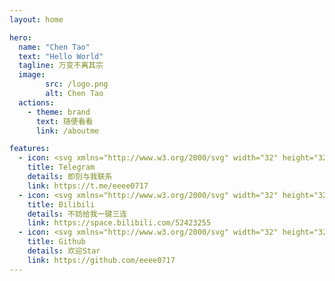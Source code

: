 ```yaml
---
layout: home

hero:
  name: "Chen Tao"
  text: "Hello World"
  tagline: 万变不离其宗
  image:
        src: /logo.png
        alt: Chen Tao
  actions:
    - theme: brand
      text: 随便看看
      link: /aboutme

features:
  - icon: <svg xmlns="http://www.w3.org/2000/svg" width="32" height="32" viewBox="0 0 24 24"><path fill="#65b7f1" d="M12 2C6.48 2 2 6.48 2 12s4.48 10 10 10s10-4.48 10-10S17.52 2 12 2zm4.64 6.8c-.15 1.58-.8 5.42-1.13 7.19c-.14.75-.42 1-.68 1.03c-.58.05-1.02-.38-1.58-.75c-.88-.58-1.38-.94-2.23-1.5c-.99-.65-.35-1.01.22-1.59c.15-.15 2.71-2.48 2.76-2.69a.2.2 0 0 0-.05-.18c-.06-.05-.14-.03-.21-.02c-.09.02-1.49.95-4.22 2.79c-.4.27-.76.41-1.08.4c-.36-.01-1.04-.2-1.55-.37c-.63-.2-1.12-.31-1.08-.66c.02-.18.27-.36.74-.55c2.92-1.27 4.86-2.11 5.83-2.51c2.78-1.16 3.35-1.36 3.73-1.36c.08 0 .27.02.39.12c.1.08.13.19.14.27c-.01.06.01.24 0 .38z"/></svg>
    title: Telegram
    details: 即刻与我联系
    link: https://t.me/eeee0717
  - icon: <svg xmlns="http://www.w3.org/2000/svg" width="32" height="32" viewBox="0 0 24 24"><path fill="#00a1d6" d="M18.223 3.086a1.25 1.25 0 0 1 0 1.768L17.08 5.996h1.17A3.75 3.75 0 0 1 22 9.746v7.5a3.75 3.75 0 0 1-3.75 3.75H5.75A3.75 3.75 0 0 1 2 17.246v-7.5a3.75 3.75 0 0 1 3.75-3.75h1.166L5.775 4.855a1.25 1.25 0 0 1 1.767-1.768l2.652 2.651c.079.08.145.166.198.258h3.213c.053-.092.12-.18.199-.259l2.651-2.651a1.25 1.25 0 0 1 1.768 0Zm.027 5.42H5.75a1.25 1.25 0 0 0-1.247 1.157l-.003.093v7.5c0 .66.51 1.2 1.157 1.247l.093.003h12.5a1.25 1.25 0 0 0 1.247-1.156l.003-.094v-7.5c0-.69-.56-1.25-1.25-1.25Zm-10 2.5c.69 0 1.25.56 1.25 1.25v1.25a1.25 1.25 0 0 1-2.5 0v-1.25c0-.69.56-1.25 1.25-1.25Zm7.5 0c.69 0 1.25.56 1.25 1.25v1.25a1.25 1.25 0 0 1-2.5 0v-1.25c0-.69.56-1.25 1.25-1.25Z"/></svg>
    title: Bilibili
    details: 不妨给我一键三连
    link: https://space.bilibili.com/52423255
  - icon: <svg xmlns="http://www.w3.org/2000/svg" width="32" height="32" viewBox="0 0 24 24"><path fill="currentColor" d="M12 2A10 10 0 0 0 2 12c0 4.42 2.87 8.17 6.84 9.5c.5.08.66-.23.66-.5v-1.69c-2.77.6-3.36-1.34-3.36-1.34c-.46-1.16-1.11-1.47-1.11-1.47c-.91-.62.07-.6.07-.6c1 .07 1.53 1.03 1.53 1.03c.87 1.52 2.34 1.07 2.91.83c.09-.65.35-1.09.63-1.34c-2.22-.25-4.55-1.11-4.55-4.92c0-1.11.38-2 1.03-2.71c-.1-.25-.45-1.29.1-2.64c0 0 .84-.27 2.75 1.02c.79-.22 1.65-.33 2.5-.33c.85 0 1.71.11 2.5.33c1.91-1.29 2.75-1.02 2.75-1.02c.55 1.35.2 2.39.1 2.64c.65.71 1.03 1.6 1.03 2.71c0 3.82-2.34 4.66-4.57 4.91c.36.31.69.92.69 1.85V21c0 .27.16.59.67.5C19.14 20.16 22 16.42 22 12A10 10 0 0 0 12 2Z"/></svg>
    title: Github 
    details: 欢迎Star
    link: https://github.com/eeee0717
---
```


